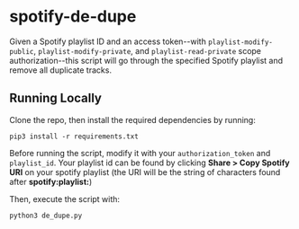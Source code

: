 # spotify-de-dupe
Given a Spotify playlist ID and an access token--with `playlist-modify-public`, `playlist-modify-private`, and `playlist-read-private` scope authorization--this script will go through the specified Spotify playlist and remove all duplicate tracks.

## Running Locally
Clone the repo, then install the required dependencies by running:
```
pip3 install -r requirements.txt
```
Before running the script, modify it with your `authorization_token` and `playlist_id`. Your playlist id can be found by clicking **Share > Copy Spotify URI** on your spotify playlist (the URI will be the string of characters found after **spotify:playlist:**) 

Then, execute the script with:
```
python3 de_dupe.py
```